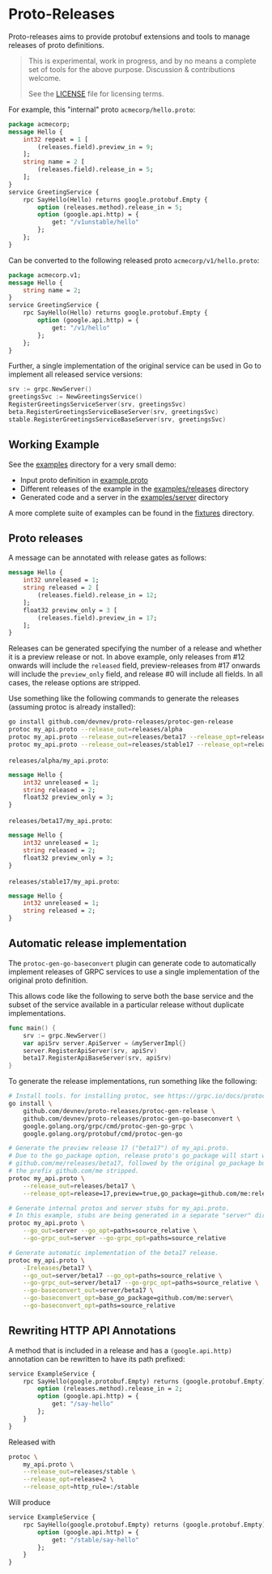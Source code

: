 # Proto-Releases

Proto-releases aims to provide protobuf extensions and tools to manage releases
of proto definitions.

> This is experimental, work in progress, and by no means a complete set of tools
> for the above purpose. Discussion & contributions welcome.
>
> See the [LICENSE](LICENSE) file for licensing terms.

For example, this "internal" proto `acmecorp/hello.proto`:

```proto
package acmecorp;
message Hello {
    int32 repeat = 1 [
        (releases.field).preview_in = 9;
    ];
    string name = 2 [
        (releases.field).release_in = 5;
    ];
}
service GreetingService {
    rpc SayHello(Hello) returns google.protobuf.Empty {
        option (releases.method).release_in = 5;
        option (google.api.http) = {
            get: "/v1unstable/hello"
        };
    };
}
```

Can be converted to the following released proto `acmecorp/v1/hello.proto`:

```proto
package acmecorp.v1;
message Hello {
    string name = 2;
}
service GreetingService {
    rpc SayHello(Hello) returns google.protobuf.Empty {
        option (google.api.http) = {
            get: "/v1/hello"
        };
    };
}
```

Further, a single implementation of the original service can be used in Go to
implement all released service versions:

```go
srv := grpc.NewServer()
greetingsSvc := NewGreetingsService()
RegisterGreetingsServiceServer(srv, greetingsSvc)
beta.RegisterGreetingsServiceBaseServer(srv, greetingsSvc)
stable.RegisterGreetingsServiceBaseServer(srv, greetingsSvc)
```

## Working Example

See the [examples](examples) directory for a very small demo:

- Input proto definition in [example.proto](examples/example.proto)
- Different releases of the example in the [examples/releases](examples/releases) directory
- Generated code and a server in the [examples/server](examples/server) directory

A more complete suite of examples can be found in the [fixtures](fixtures)
directory.

## Proto releases

A message can be annotated with release gates as follows:

```proto
message Hello {
    int32 unreleased = 1;
    string released = 2 [
        (releases.field).release_in = 12;
    ];
    float32 preview_only = 3 [
        (releases.field).preview_in = 17;
    ];
}
```

Releases can be generated specifying the number of a release and whether it is a
preview release or not. In above example, only releases from #12 onwards will
include the `released` field, preview-releases from #17 onwards will include the
`preview_only` field, and release #0 will include all fields. In all cases, the
release options are stripped.

Use something like the following commands to generate the releases (assuming
protoc is already installed):

```sh
go install github.com/devnev/proto-releases/protoc-gen-release
protoc my_api.proto --release_out=releases/alpha
protoc my_api.proto --release_out=releases/beta17 --release_opt=release=17,preview=true
protoc my_api.proto --release_out=releases/stable17 --release_opt=release=17
```

`releases/alpha/my_api.proto`:

```proto
message Hello {
    int32 unreleased = 1;
    string released = 2;
    float32 preview_only = 3;
}
```

`releases/beta17/my_api.proto`:

```proto
message Hello {
    int32 unreleased = 1;
    string released = 2;
    float32 preview_only = 3;
}
```

`releases/stable17/my_api.proto`:

```proto
message Hello {
    int32 unreleased = 1;
    string released = 2;
}
```

## Automatic release implementation

The `protoc-gen-go-baseconvert` plugin can generate code to automatically
implement releases of GRPC services to use a single implementation of the
original proto definition.

This allows code like the following to serve both the base service and the
subset of the service available in a particular release without duplicate
implementations.

```go
func main() {
    srv := grpc.NewServer()
    var apiSrv server.ApiServer = &myServerImpl{}
    server.RegisterApiServer(srv, apiSrv)
    beta17.RegisterApiBaseServer(srv, apiSrv)
}
```

To generate the release implementations, run something like the following:

```sh
# Install tools. for installing protoc, see https://grpc.io/docs/protoc-installation/.
go install \
    github.com/devnev/proto-releases/protoc-gen-release \
    github.com/devnev/proto-releases/protoc-gen-go-baseconvert \
    google.golang.org/grpc/cmd/protoc-gen-go-grpc \
    google.golang.org/protobuf/cmd/protoc-gen-go

# Generate the preview release 17 ("beta17") of my_api.proto.
# Due to the go_package option, release proto's go_package will start with
# github.com/me/releases/beta17, followed by the original go_package but with
# the prefix github.com/me stripped.
protoc my_api.proto \
    --release_out=releases/beta17 \
    --release_opt=release=17,preview=true,go_package=github.com/me:releases/beta17

# Generate internal protos and server stubs for my_api.proto.
# In this example, stubs are being generated in a separate "server" directory.
protoc my_api.proto \
    --go_out=server --go_opt=paths=source_relative \
    --go-grpc_out=server --go-grpc_opt=paths=source_relative

# Generate automatic implementation of the beta17 release.
protoc my_api.proto \
    -Ireleases/beta17 \
    --go_out=server/beta17 --go_opt=paths=source_relative \
    --go-grpc_out=server/beta17 --go-grpc_opt=paths=source_relative \
    --go-baseconvert_out=server/beta17 \
    --go-baseconvert_opt=base_go_package=github.com/me:server\
    --go-baseconvert_opt=paths=source_relative
```

## Rewriting HTTP API Annotations

A method that is included in a release and has a `(google.api.http)` annotation can be rewritten to have its path prefixed:

```proto
service ExampleService {
    rpc SayHello(google.protobuf.Empty) returns (google.protobuf.Empty) {
        option (releases.method).release_in = 2;
        option (google.api.http) = {
            get: "/say-hello"
        };
    }
}
```

Released with

```sh
protoc \
    my_api.proto \
    --release_out=releases/stable \
    --release_opt=release=2 \
    --release_opt=http_rule=:/stable
```

Will produce

```proto
service ExampleService {
    rpc SayHello(google.protobuf.Empty) returns (google.protobuf.Empty) {
        option (google.api.http) = {
            get: "/stable/say-hello"
        };
    }
}
```
